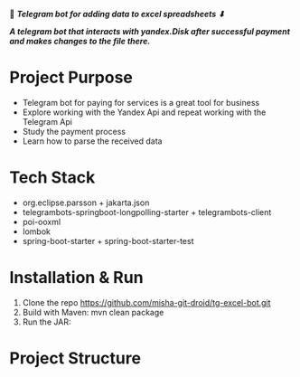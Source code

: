 🤖 ***Telegram bot for adding data to excel spreadsheets ⬇***

***A telegram bot that interacts with yandex.Disk after successful payment and makes changes to the file there.***

# Project Purpose
* Telegram bot for paying for services is a great tool for business
* Explore working with the Yandex Api and repeat working with the Telegram Api
* Study the payment process
* Learn how to parse the received data

# Tech Stack
* org.eclipse.parsson + jakarta.json
* telegrambots-springboot-longpolling-starter + telegrambots-client
* poi-ooxml
* lombok
* spring-boot-starter + spring-boot-starter-test

# Installation & Run
1. Clone the repo https://github.com/misha-git-droid/tg-excel-bot.git
2. Build with Maven: mvn clean package
3. Run the JAR:

# Project Structure

